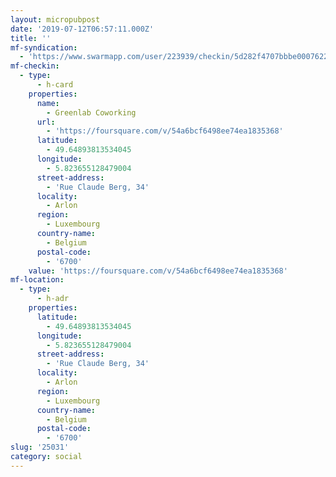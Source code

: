 ```yaml
---
layout: micropubpost
date: '2019-07-12T06:57:11.000Z'
title: ''
mf-syndication:
  - 'https://www.swarmapp.com/user/223939/checkin/5d282f4707bbbe00076223ab'
mf-checkin:
  - type:
      - h-card
    properties:
      name:
        - Greenlab Coworking
      url:
        - 'https://foursquare.com/v/54a6bcf6498ee74ea1835368'
      latitude:
        - 49.64893813534045
      longitude:
        - 5.823655128479004
      street-address:
        - 'Rue Claude Berg, 34'
      locality:
        - Arlon
      region:
        - Luxembourg
      country-name:
        - Belgium
      postal-code:
        - '6700'
    value: 'https://foursquare.com/v/54a6bcf6498ee74ea1835368'
mf-location:
  - type:
      - h-adr
    properties:
      latitude:
        - 49.64893813534045
      longitude:
        - 5.823655128479004
      street-address:
        - 'Rue Claude Berg, 34'
      locality:
        - Arlon
      region:
        - Luxembourg
      country-name:
        - Belgium
      postal-code:
        - '6700'
slug: '25031'
category: social
---
```

